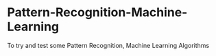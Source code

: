 # Pattern-Recognition-Machine-Learning
To try and test some Pattern Recognition, Machine Learning Algorithms 
